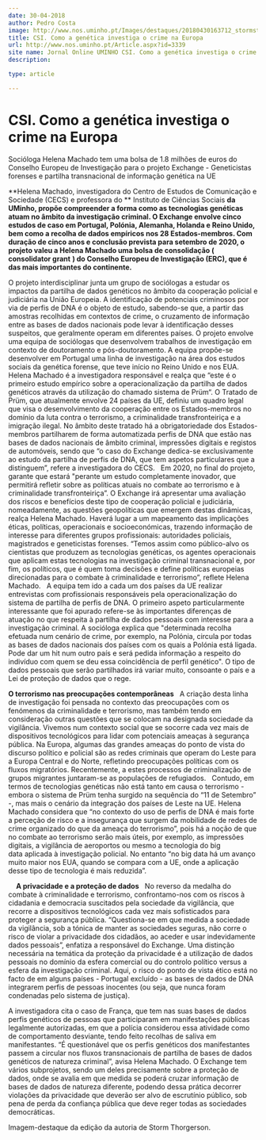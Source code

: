 ```yaml
---
date: 30-04-2018
author: Pedro Costa
image: http://www.nos.uminho.pt/Images/destaques/20180430163712_stormstudios549771171934a46.jpg
title: CSI. Como a genética investiga o crime na Europa
url: http://www.nos.uminho.pt/Article.aspx?id=3339
site name: Jornal Online UMINHO CSI. Como a genética investiga o crime na Europa
description: 

type: article

---
```

# CSI. Como a genética investiga o crime na Europa


  

Socióloga Helena Machado tem uma bolsa de 1.8 milhões de euros do Conselho Europeu de Investigação para o projeto Exchange - Geneticistas forenses e partilha transnacional de informação genética na UE

**Helena Machado, investigadora do Centro de Estudos de Comunicação e Sociedade (CECS) e professora do ** Instituto de Ciências Sociais **da UMinho, propõe compreender a forma como as tecnologias genéticas atuam no âmbito da investigação criminal. O Exchange envolve cinco estudos de caso em Portugal, Polónia, Alemanha, Holanda e Reino Unido, bem como a recolha de dados empíricos nos 28 Estados-membros. Com duração de cinco anos e conclusão prevista para setembro de 2020, o projeto valeu a Helena Machado uma bolsa de consolidação (** **consolidator grant** **) do Conselho Europeu de Investigação (ERC), que é das mais importantes do continente.** 

O projeto interdisciplinar junta um grupo de sociólogas a estudar os impactos da partilha de dados genéticos no âmbito da cooperação policial e judiciária na União Europeia. A identificação de potenciais criminosos por via de perfis de DNA é o objeto de estudo, sabendo-se que, a partir das amostras recolhidas em contextos de crime, o cruzamento de informação entre as bases de dados nacionais pode levar à identificação desses suspeitos, que geralmente operam em diferentes países. O projeto envolve uma equipa de sociólogas que desenvolvem trabalhos de investigação em contexto de doutoramento e pós-doutoramento. A equipa propõe-se desenvolver em Portugal uma linha de investigação na área dos estudos sociais da genética forense, que teve início no Reino Unido e nos EUA.
 
Helena Machado é a investigadora responsável e realça que “este é o primeiro estudo empírico sobre a operacionalização da partilha de dados genéticos através da utilização do chamado sistema de Prüm“. O Tratado de Prüm, que atualmente envolve 24 países da UE, definiu um quadro legal que visa o desenvolvimento da cooperação entre os Estados-membros no domínio da luta contra o terrorismo, a criminalidade transfronteiriça e a imigração ilegal. No âmbito deste tratado há a obrigatoriedade dos Estados-membros partilharem de forma automatizada perfis de DNA que estão nas bases de dados nacionais de âmbito criminal, impressões digitais e registos de automóveis, sendo que “o caso do Exchange dedica-se exclusivamente ao estudo da partilha de perfis de DNA, que tem aspetos particulares que a distinguem”, refere a investigadora do CECS.
 
Em 2020, no final do projeto, garante que estará "perante um estudo completamente inovador, que permitirá refletir sobre as políticas atuais no combate ao terrorismo e à criminalidade transfronteiriça”. O Exchange irá apresentar uma avaliação dos riscos e benefícios deste tipo de cooperação policial e judiciária, nomeadamente, as questões geopolíticas que emergem destas dinâmicas, realça Helena Machado. Haverá lugar a um mapeamento das implicações éticas, políticas, operacionais e socioeconómicas, trazendo informação de interesse para diferentes grupos profissionais: autoridades policiais, magistrados e geneticistas forenses. “Temos assim como público-alvo os cientistas que produzem as tecnologias genéticas, os agentes operacionais que aplicam estas tecnologias na investigação criminal transnacional e, por fim, os políticos, que é quem toma decisões e define políticas europeias direcionadas para o combate à criminalidade e terrorismo”, reflete Helena Machado.
 
A equipa tem ido a cada um dos países da UE realizar entrevistas com profissionais responsáveis pela operacionalização do sistema de partilha de perfis de DNA. O primeiro aspeto particularmente interessante que foi apurado refere-se às importantes diferenças de atuação no que respeita à partilha de dados pessoais com interesse para a investigação criminal. A socióloga explica que "determinada recolha efetuada num cenário de crime, por exemplo, na Polónia, circula por todas as bases de dados nacionais dos países com os quais a Polónia está ligada. Pode dar um hit num outro país e será pedida informação a respeito do indivíduo com quem se deu essa coincidência de perfil genético". O tipo de dados pessoais que serão partilhados irá variar muito, consoante o país e a Lei de proteção de dados que o rege.
 
 

**O terrorismo nas preocupações contemporâneas** 
 
A criação desta linha de investigação foi pensada no contexto das preocupações com os fenómenos da criminalidade e terrorismo, mas também tendo em consideração outras questões que se colocam na designada sociedade da vigilância. Vivemos num contexto social que se socorre cada vez mais de dispositivos tecnológicos para lidar com potenciais ameaças à segurança pública. Na Europa, algumas das grandes ameaças do ponto de vista do discurso político e policial são as redes criminais que operam do Leste para a Europa Central e do Norte, refletindo preocupações políticas com os fluxos migratórios. Recentemente, a estes processos de criminalização de grupos migrantes juntaram-se as populações de refugiados.
 
Contudo, em termos de tecnologias genéticas não está tanto em causa o terrorismo - embora o sistema de Prüm tenha surgido na sequência do “11 de Setembro” -, mas mais o cenário da integração dos países de Leste na UE. Helena Machado considera que “no contexto do uso de perfis de DNA é mais forte a perceção de risco e a insegurança que surgem da mobilidade de redes de crime organizado do que da ameaça do terrorismo”, pois há a noção de que no combate ao terrorismo serão mais úteis, por exemplo, as impressões digitais, a vigilância de aeroportos ou mesmo a tecnologia do big data aplicada à investigação policial. No entanto “no big data há um avanço muito maior nos EUA, quando se compara com a UE, onde a aplicação desse tipo de tecnologia é mais reduzida”.
 

 
 
**A privacidade e a proteção de dados** 
 
No reverso da medalha do combate à criminalidade e terrorismo, confrontamo-nos com os riscos à cidadania e democracia suscitados pela sociedade da vigilância, que recorre a dispositivos tecnológicos cada vez mais sofisticados para proteger a segurança pública. “Questiona-se em que medida a sociedade da vigilância, sob a tónica de manter as sociedades seguras, não corre o risco de violar a privacidade dos cidadãos, ao aceder e usar indevidamente dados pessoais”, enfatiza a responsável do Exchange. Uma distinção necessária na temática da proteção da privacidade é a utilização de dados pessoais no domínio da esfera comercial ou do controlo político versus a esfera da investigação criminal. Aqui, o risco do ponto de vista ético está no facto de em alguns países - Portugal excluído - as bases de dados de DNA integrarem perfis de pessoas inocentes (ou seja, que nunca foram condenadas pelo sistema de justiça).

A investigadora cita o caso de França, que tem nas suas bases de dados perfis genéticos de pessoas que participaram em manifestações públicas legalmente autorizadas, em que a polícia considerou essa atividade como de comportamento desviante, tendo feito recolhas de saliva em manifestantes. “É questionável que os perfis genéticos dos manifestantes passem a circular nos fluxos transnacionais de partilha de bases de dados genéticos de natureza criminal”, avisa Helena Machado. O Exchange tem vários subprojetos, sendo um deles precisamente sobre a proteção de dados, onde se avalia em que medida se poderá cruzar informação de bases de dados de natureza diferente, podendo dessa prática decorrer violações da privacidade que deverão ser alvo de escrutínio público, sob pena de perda da confiança pública que deve reger todas as sociedades democráticas.

Imagem-destaque da edição da autoria de Storm Thorgerson.

